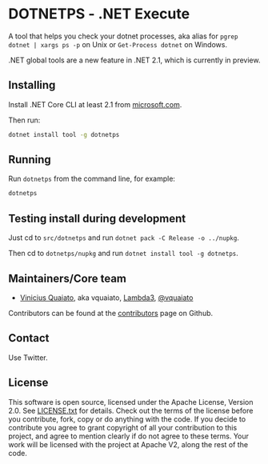 # DOTNETPS - .NET Execute

A tool that helps you check your dotnet processes, aka alias for `pgrep dotnet | xargs ps -p` on Unix or `Get-Process dotnet` on Windows.

.NET global tools are a new feature in .NET 2.1, which is currently in preview.

## Installing

Install .NET Core CLI at least 2.1 from [microsoft.com](https://www.microsoft.com/net/download/all).

Then run:

```bash
dotnet install tool -g dotnetps
```

## Running

Run `dotnetps` from the command line, for example:

```bash
dotnetps
```

## Testing install during development

Just cd to `src/dotnetps` and run `dotnet pack -C Release -o ../nupkg`.

Then cd to `dotnetps/nupkg` and run `dotnet install tool -g dotnetps`.

## Maintainers/Core team

* [Vinicius Quaiato](http://blog.lambda3.com.br/L3/vquaiato/), aka vquaiato, [Lambda3](http://www.lambda3.com.br), [@vquaiato](https://twitter.com/vquaiato)

Contributors can be found at the [contributors](https://github.com/lambda3/dotnetps/graphs/contributors) page on Github.

## Contact

Use Twitter.

## License

This software is open source, licensed under the Apache License, Version 2.0.
See [LICENSE.txt](https://github.com/lambda3/dnx/blob/master/LICENSE.txt) for details.
Check out the terms of the license before you contribute, fork, copy or do anything
with the code. If you decide to contribute you agree to grant copyright of all your contribution to this project, and agree to
mention clearly if do not agree to these terms. Your work will be licensed with the project at Apache V2, along the rest of the code.